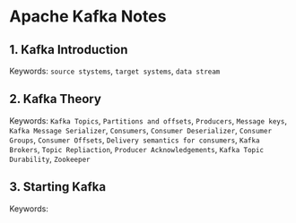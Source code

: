# Apache Kafka Notes

## 1. Kafka Introduction
Keywords: `source stystems`, `target systems`, `data stream` 

## 2. Kafka Theory
Keywords: `Kafka Topics`, `Partitions and offsets`, `Producers`, `Message keys`, `Kafka Message Serializer`, `Consumers`, `Consumer Deserializer`, `Consumer Groups`, `Consumer Offsets`, `Delivery semantics for consumers`, `Kafka Brokers`, `Topic Repliaction`, `Producer Acknowledgements`, `Kafka Topic Durability`, `Zookeeper`

## 3. Starting Kafka
Keywords: 

























